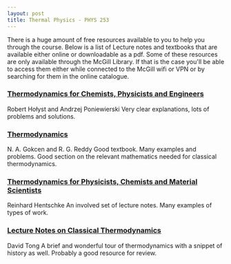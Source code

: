 ```yaml
---
layout: post
title: Thermal Physics - PHYS 253
---
```


There is a huge amount of free resources available to you to help you through the course. Below is a list of Lecture notes and textbooks that are available either online or downloadable as a pdf. Some of these resources are only available through the McGill Library. If that is the case you'll be able to access them either while connected to the McGill wifi or VPN or by searching for them in the online catalogue.

### [Thermodynamics for Chemists, Physicists and Engineers](http://link.springer.com/book/10.1007%2F978-94-007-2999-5)
Robert Hołyst and Andrzej Poniewierski
Very clear explanations, lots of problems and solutions.

### [Thermodynamics](http://link.springer.com/book/10.1007%2F978-1-4899-1373-9)
N. A. Gokcen and R. G. Reddy
Good textbook. Many examples and problems. Good section on the relevant mathematics needed for classical thermodynamics.

### [Thermodynamics for Physicists, Chemists and Material Scientists](http://link.springer.com/book/10.1007%2F978-3-642-36711-3)
Reinhard Hentschke
An involved set of lecture notes. Many examples of types of work.

### [Lecture Notes on Classical Thermodynamics](http://www.damtp.cam.ac.uk/user/tong/statphys/four.pdf)
David Tong
A brief and wonderful tour of thermodynamics with a snippet of history as well. Probably a good resource for review.